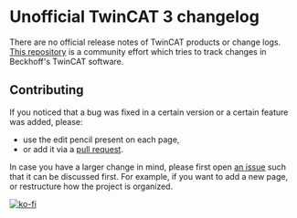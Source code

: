 # Unofficial TwinCAT 3 changelog

There are no official release notes of TwinCAT products or change logs. [This repository](https://github.com/Roald87/TwinCatChangelog) is a community effort which tries to track changes in Beckhoff's TwinCAT software.

## Contributing

If you noticed that a bug was fixed in a certain version or a certain feature was added, please:

-   use the edit pencil present on each page,
-   or add it via a [pull request](https://docs.github.com/en/github/collaborating-with-pull-requests/proposing-changes-to-your-work-with-pull-requests/creating-a-pull-request).

In case you have a larger change in mind, please first open [an issue](https://github.com/Roald87/TwinCatChangelog/issues) such that it can be discussed first. For example, if you want to add a new page, or restructure how the project is organized.

[![ko-fi](https://ko-fi.com/img/githubbutton_sm.svg)](https://ko-fi.com/Z8Z7D5MJ0)

